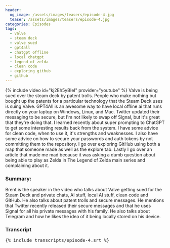 ```yaml
---
header:
  og_image: /assets/images/teasers/episode-4.jpg
  teaser: /assets/images/teasers/episode-4.jpg
categories: Episodes
tags:
  - valve
  - steam deck
  - valve sued
  - gpt4all
  - chatgpt offline
  - local chatgpt
  - legend of zelda
  - clean code
  - exploring github
  - github
---
```


{% include video id="kj2Eh5yBIeI" provider="youtube" %}
Valve is being sued over the steam deck by patent trolls. People who make nothing but bought up the patents for a particular technology that the Steam Deck uses is suing Valve. GPT4All is an awesome way to have local offline ai that runs directly on your laptop on Windows, Linux, and Mac. Twitter updated their messaging to be secure, but I'm not likely to swap off Signal, but it's great that they're doing that. I learned recently about super prompting to ChatGPT to get some interesting results back from the system. I have some advice for clean code, when to use it, it's strengths and weaknesses. I also have some advice on how to secure your passwords and auth tokens by not committing them to the repository. I go over exploring GitHub using both a map that someone made as well as the explore tab. Lastly I go over an article that made me mad because it was asking a dumb question about being able to play as Zelda in The Legend of Zelda main series and complaining about it.

### Summary:
Brent is the speaker in the video who talks about Valve getting sued for the Steam Deck and private chats, AI stuff, local AI stuff, clean code and GitHub. He also talks about patent trolls and secure messages. He mentions that Twitter recently released their secure messages and that he uses Signal for all his private messages with his family. He also talks about Telegram and how he likes the idea of it being locally stored on his device.

### Transcript
<pre class="transcript">
{% include transcripts/episode-4.srt %}
</pre>
